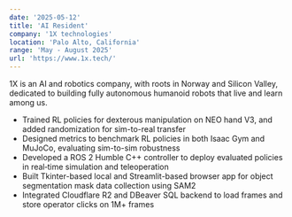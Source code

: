 ```yaml
---
date: '2025-05-12'
title: 'AI Resident'
company: '1X technologies'
location: 'Palo Alto, California'
range: 'May - August 2025'
url: 'https://www.1x.tech/'
---
```


1X is an AI and robotics company, with roots in Norway and Silicon Valley, dedicated to building fully autonomous humanoid robots that live and learn among us.

- Trained RL policies for dexterous manipulation on NEO hand V3, and added randomization for sim-to-real transfer
- Designed metrics to benchmark RL policies in both Isaac Gym and MuJoCo, evaluating sim-to-sim robustness
- Developed a ROS 2 Humble C++ controller to deploy evaluated policies in real‑time simulation and teleoperation
- Built Tkinter-based local and Streamlit-based browser app for object segmentation mask data collection using SAM2
- Integrated Cloudflare R2 and DBeaver SQL backend to load frames and store operator clicks on 1M+ frames